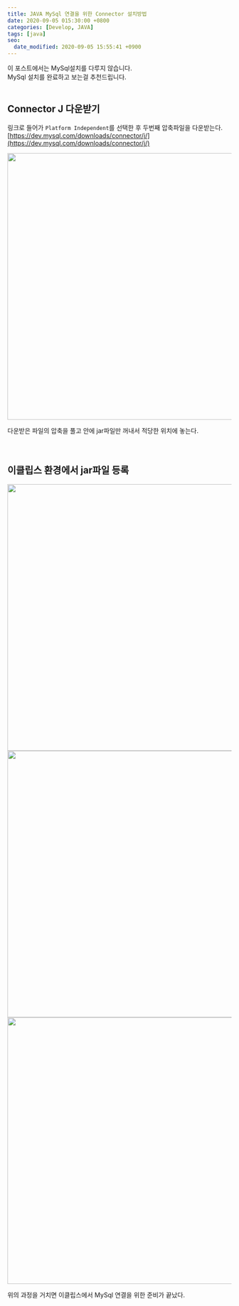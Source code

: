 ```yaml
---
title: JAVA MySql 연결을 위한 Connector 설치방법
date: 2020-09-05 015:30:00 +0800
categories: [Develop, JAVA]
tags: [java]
seo:
  date_modified: 2020-09-05 15:55:41 +0900
---
```


이 포스트에서는 MySql설치를 다루지 않습니다.  
MySql 설치를 완료하고 보는걸 추천드립니다.  
<br>

## Connector J 다운받기
링크로 들어가 `Platform Independent`를 선택한 후 두번째 압축파일을 다운받는다.  
[https://dev.mysql.com/downloads/connector/j/](https://dev.mysql.com/downloads/connector/j/)  

<img width="600px" src="https://user-images.githubusercontent.com/52627952/92299557-3a41b280-ef8e-11ea-9c86-db34ffb8dfbd.jpg">  

다운받은 파일의 압축을 풀고 안에 jar파일만 꺼내서 적당한 위치에 놓는다.  
<br><br>

## 이클립스 환경에서 jar파일 등록
<img width="600px" src="https://user-images.githubusercontent.com/52627952/92299558-3c0b7600-ef8e-11ea-816e-069f2fd305b2.jpg">  

<img width="600px" src="https://user-images.githubusercontent.com/52627952/92299560-3d3ca300-ef8e-11ea-9b62-6b0b64620b8b.jpg">  

<img width="600px" src="https://user-images.githubusercontent.com/52627952/92299559-3ca40c80-ef8e-11ea-8794-027b04111bf5.jpg">  

위의 과정을 거치면 이클립스에서 MySql 연결을 위한 준비가 끝났다.  